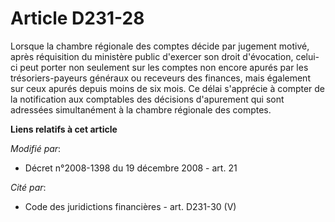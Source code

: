 # Article D231-28

Lorsque la chambre régionale des comptes décide par jugement motivé, après réquisition du ministère public d'exercer son
droit d'évocation, celui-ci peut porter non seulement sur les comptes non encore apurés par les trésoriers-payeurs généraux
ou receveurs des finances, mais également sur ceux apurés depuis moins de six mois. Ce délai s'apprécie à compter de la
notification aux comptables des décisions d'apurement qui sont adressées simultanément à la chambre régionale des comptes.

**Liens relatifs à cet article**

_Modifié par_:

  - Décret n°2008-1398 du 19 décembre 2008 - art. 21

_Cité par_:

  - Code des juridictions financières - art. D231-30 (V)
